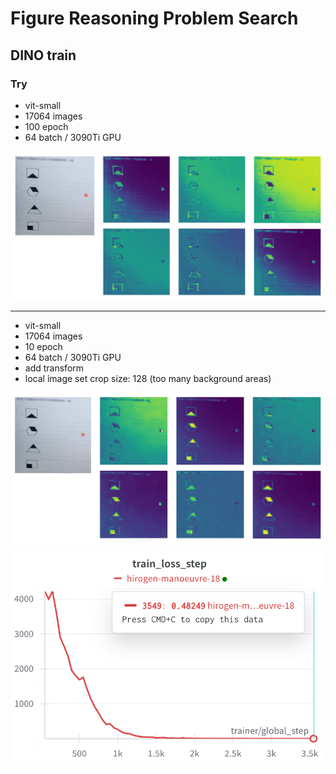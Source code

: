 # Figure Reasoning Problem Search

## DINO train

### Try
- vit-small
- 17064 images 
- 100 epoch
- 64 batch / 3090Ti GPU

![attn show](image.png)

---

- vit-small
- 17064 images 
- 10 epoch
- 64 batch / 3090Ti GPU
- add transform
- local image set crop size: 128 (too many background areas)

![attn show](image-2.png)
![alt text](image-1.png)
